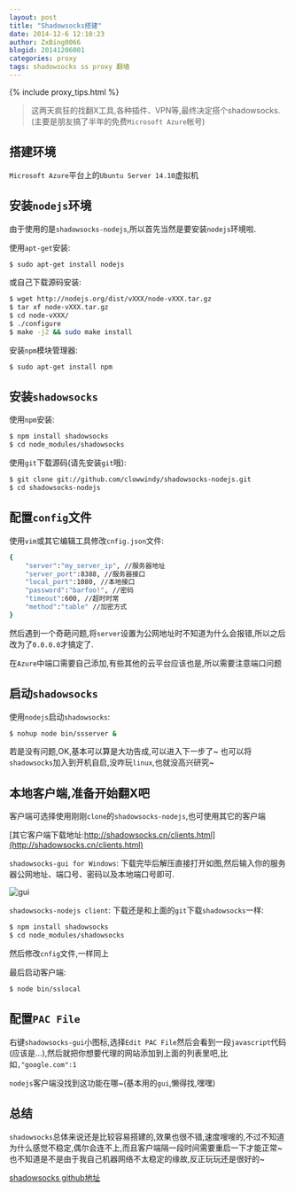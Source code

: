```yaml
---
layout: post
title: "Shadowsocks搭建"
date: 2014-12-6 12:10:23
author: ZxBing0066
blogid: 20141206001
categories: proxy
tags: shadowsocks ss proxy 翻墙
---
```


{% include proxy_tips.html %}

> 这两天疯狂的找翻X工具,各种插件、VPN等,最终决定搭个shadowsocks.(主要是朋友搞了半年的免费`Microsoft Azure`帐号)

## 搭建环境

`Microsoft Azure`平台上的`Ubuntu Server 14.10`虚拟机

## 安装`nodejs`环境

由于使用的是`shadowsocks-nodejs`,所以首先当然是要安装`nodejs`环境啦.

使用`apt-get`安装:

```bash
$ sudo apt-get install nodejs
```

或自己下载源码安装:

```bash
$ wget http://nodejs.org/dist/vXXX/node-vXXX.tar.gz
$ tar xf node-vXXX.tar.gz
$ cd node-vXXX/
$ ./configure
$ make -j2 && sudo make install
```

安装`npm`模块管理器:

```bash
$ sudo apt-get install npm
```

## 安装`shadowsocks`

使用`npm`安装:

```bash
$ npm install shadowsocks
$ cd node_modules/shadowsocks
```

使用`git`下载源码(请先安装`git`哦):

```bash
$ git clone git://github.com/clowwindy/shadowsocks-nodejs.git
$ cd shadowsocks-nodejs
```

## 配置`config`文件

使用`vim`或其它编辑工具修改`cnfig.json`文件:

```bash
{
    "server":"my_server_ip", //服务器地址
    "server_port":8388, //服务器接口
    "local_port":1080, //本地接口
    "password":"barfoo!", //密码
    "timeout":600, //超时时常
    "method":"table" //加密方式
}
```

然后遇到一个奇葩问题,将`server`设置为公网地址时不知道为什么会报错,所以之后改为了`0.0.0.0`才搞定了.

在`Azure`中端口需要自己添加,有些其他的云平台应该也是,所以需要注意端口问题

## 启动`shadowsocks`

使用`nodejs`启动`shadowsocks`:

```bash
$ nohup node bin/ssserver &
```

若是没有问题,OK,基本可以算是大功告成,可以进入下一步了~
也可以将`shadowsocks`加入到开机自启,没咋玩`linux`,也就没高兴研究~

## 本地客户端,准备开始翻X吧

客户端可选择使用刚刚`clone`的`shadowsocks-nodejs`,也可使用其它的客户端

[其它客户端下载地址:http://shadowsocks.cn/clients.html](http://shadowsocks.cn/clients.html)

`shadowsocks-gui for Windows`:
下载完毕后解压直接打开如图,然后输入你的服务器公网地址、端口号、密码以及本地端口号即可.

![gui](http://zxspace.qiniudn.com/blog/2014-12-6-img-0.png)

`shadowsocks-nodejs client`:
下载还是和上面的`git`下载`shadowsocks`一样:

```bash
$ npm install shadowsocks
$ cd node_modules/shadowsocks
```

然后修改`cnfig`文件,一样同上

最后启动客户端:

```bash
$ node bin/sslocal
```

## 配置`PAC File`

右键`shadowsocks-gui`小图标,选择`Edit PAC File`然后会看到一段`javascript`代码(应该是...),然后就把你想要代理的网站添加到上面的列表里吧,比如`,"google.com":1`

`nodejs`客户端没找到这功能在哪~(基本用的`gui`,懒得找,嘿嘿)

## 总结

`shadowsocks`总体来说还是比较容易搭建的,效果也很不错,速度嗖嗖的,不过不知道为什么感觉不稳定,偶尔会连不上,而且客户端隔一段时间需要重启一下才能正常~也不知道是不是由于我自己机器网络不太稳定的缘故,反正玩玩还是很好的~


[shadowsocks github地址](https://github.com/clowwindy/shadowsocks)
